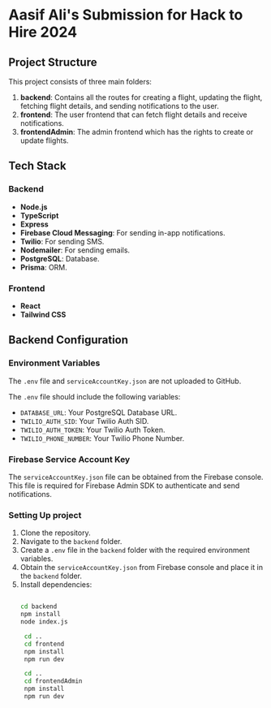 # Aasif Ali's Submission for Hack to Hire 2024

## Project Structure

This project consists of three main folders:

1. **backend**: Contains all the routes for creating a flight, updating the flight, fetching flight details, and sending notifications to the user.
2. **frontend**: The user frontend that can fetch flight details and receive notifications.
3. **frontendAdmin**: The admin frontend which has the rights to create or update flights.

## Tech Stack

### Backend
- **Node.js**
- **TypeScript**
- **Express**
- **Firebase Cloud Messaging**: For sending in-app notifications.
- **Twilio**: For sending SMS.
- **Nodemailer**: For sending emails.
- **PostgreSQL**: Database.
- **Prisma**: ORM.

### Frontend
- **React**
- **Tailwind CSS**

## Backend Configuration

### Environment Variables
The `.env` file and `serviceAccountKey.json` are not uploaded to GitHub. 

The `.env` file should include the following variables:
- `DATABASE_URL`: Your PostgreSQL Database URL.
- `TWILIO_AUTH_SID`: Your Twilio Auth SID.
- `TWILIO_AUTH_TOKEN`: Your Twilio Auth Token.
- `TWILIO_PHONE_NUMBER`: Your Twilio Phone Number.

### Firebase Service Account Key
The `serviceAccountKey.json` file can be obtained from the Firebase console. This file is required for Firebase Admin SDK to authenticate and send notifications.

### Setting Up project
1. Clone the repository.
2. Navigate to the `backend` folder.
3. Create a `.env` file in the `backend` folder with the required environment variables.
4. Obtain the `serviceAccountKey.json` from Firebase console and place it in the `backend` folder.
5. Install dependencies:
   ```bash
   
   cd backend
   npm install
   node index.js

    cd ..
    cd frontend
    npm install
    npm run dev

    cd ..
    cd frontendAdmin
    npm install
    npm run dev


